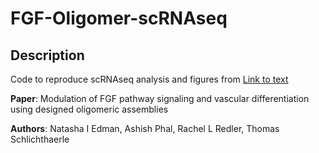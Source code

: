 # FGF-Oligomer-scRNAseq

## Description

Code to reproduce scRNAseq analysis and figures from [Link to text](https://pubmed.ncbi.nlm.nih.gov/36993355/)

**Paper**: Modulation of FGF pathway signaling and vascular differentiation using designed oligomeric assemblies

**Authors**: Natasha I Edman, Ashish Phal, Rachel L Redler, Thomas Schlichthaerle 
